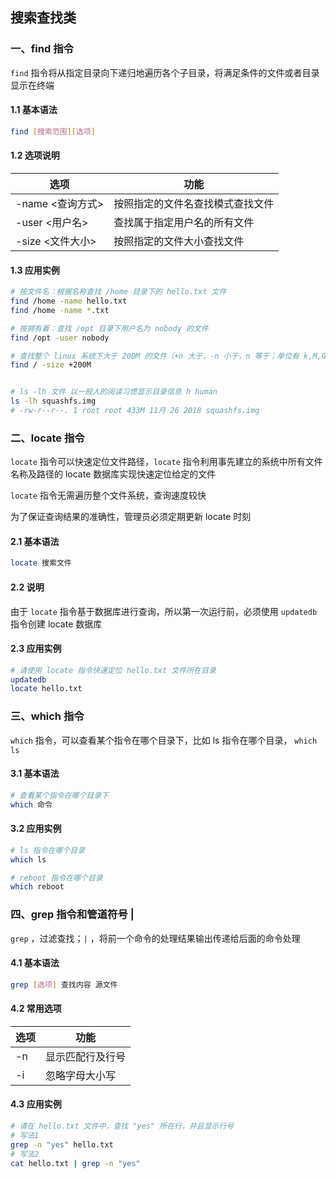 ## 搜索查找类

### 一、find 指令

`find` 指令将从指定目录向下递归地遍历各个子目录，将满足条件的文件或者目录显示在终端

#### 1.1 基本语法

```bash
find [搜索范围][选项]
```



#### 1.2 选项说明

| 选项             | 功能                             |
| ---------------- | -------------------------------- |
| -name <查询方式> | 按照指定的文件名查找模式查找文件 |
| -user <用户名>   | 查找属于指定用户名的所有文件     |
| -size <文件大小> | 按照指定的文件大小查找文件       |



#### 1.3 应用实例

```bash
# 按文件名：根据名称查找 /home 目录下的 hello.txt 文件
find /home -name hello.txt
find /home -name *.txt

# 按拥有着：查找 /opt 目录下用户名为 nobody 的文件
find /opt -user nobody

# 查找整个 linux 系统下大于 200M 的文件（+n 大于，-n 小于，n 等于；单位有 k,M,G）
find / -size +200M


# ls -lh 文件 以一般人的阅读习惯显示目录信息 h human
ls -lh squashfs.img
# -rw-r--r--. 1 root root 433M 11月 26 2018 squashfs.img
```





### 二、locate 指令

`locate` 指令可以快速定位文件路径，`locate` 指令利用事先建立的系统中所有文件名称及路径的 locate 数据库实现快速定位给定的文件

`locate` 指令无需遍历整个文件系统，查询速度较快

为了保证查询结果的准确性，管理员必须定期更新 locate 时刻

#### 2.1 基本语法

```bash
locate 搜索文件
```



#### 2.2 说明

由于 `locate` 指令基于数据库进行查询，所以第一次运行前，必须使用 `updatedb` 指令创建 locate 数据库



#### 2.3 应用实例

```bash
# 请使用 locate 指令快速定位 hello.txt 文件所在目录
updatedb
locate hello.txt
```





### 三、which 指令

`which` 指令，可以查看某个指令在哪个目录下，比如 ls 指令在哪个目录， `which ls`

#### 3.1 基本语法

```bash
# 查看某个指令在哪个目录下
which 命令
```



#### 3.2 应用实例

```bash
# ls 指令在哪个目录
which ls

# reboot 指令在哪个目录
which reboot
```





### 四、grep 指令和管道符号 |

`grep` ，过滤查找；`|` ，将前一个命令的处理结果输出传递给后面的命令处理

#### 4.1 基本语法

```bash
grep [选项] 查找内容 源文件
```



#### 4.2 常用选项

| 选项 | 功能             |
| ---- | ---------------- |
| -n   | 显示匹配行及行号 |
| -i   | 忽略字母大小写   |



#### 4.3 应用实例

```bash
# 请在 hello.txt 文件中，查找 "yes" 所在行，并且显示行号
# 写法1
grep -n "yes" hello.txt
# 写法2
cat hello.txt | grep -n "yes"
```































